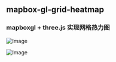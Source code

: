 ## mapbox-gl-grid-heatmap
 


### mapboxgl + three.js 实现网格热力图
![Image](https://raw.githubusercontent.com/limzgiser/mapbox-webgl-grid-heatmap/master/imgs/img1.gif)

![Image](https://raw.githubusercontent.com/limzgiser/mapbox-webgl-grid-heatmap/master/imgs/img2.gif)

 